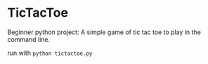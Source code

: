 # TicTacToe

Beginner python project: A simple game of tic tac toe to play in the command line.

run with ```python tictactoe.py```
